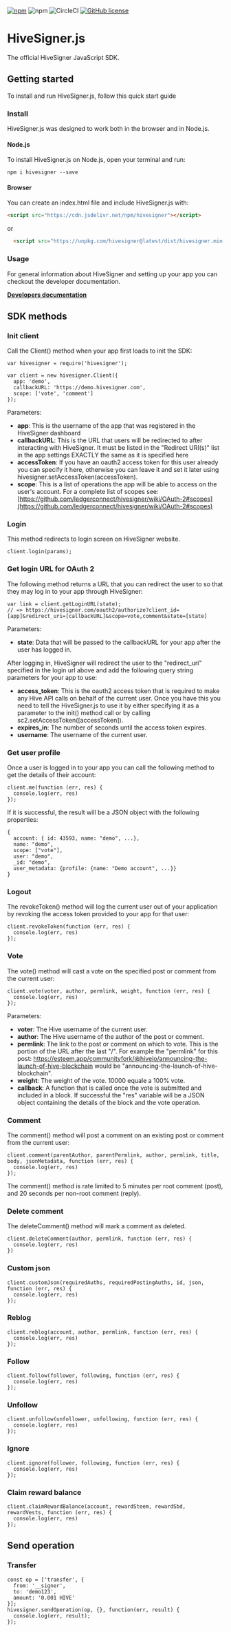 [![npm](https://img.shields.io/npm/v/hivesigner.svg)](https://www.npmjs.com/package/hivesigner)
![npm](https://img.shields.io/npm/dm/hivesigner.svg)
![CircleCI](https://img.shields.io/circleci/project/github/ledgerconnect/hivesigner.js.svg)
[![GitHub license](https://img.shields.io/badge/license-MIT-blue.svg)](https://raw.githubusercontent.com/ledgerconnect/hivesigner.js/master/LICENSE)

# HiveSigner.js

The official HiveSigner JavaScript SDK.

## Getting started

To install and run HiveSigner.js, follow this quick start guide

### Install

HiveSigner.js was designed to work both in the browser and in Node.js.

#### Node.js
To install HiveSigner.js on Node.js, open your terminal and run:
```
npm i hivesigner --save
```

#### Browser

You can create an index.html file and include HiveSigner.js with:

```html
<script src="https://cdn.jsdelivr.net/npm/hivesigner"></script>
```
or
```html
  <script src="https://unpkg.com/hivesigner@latest/dist/hivesigner.min.js"></script>
```

### Usage

For general information about HiveSigner and setting up your app you can checkout the developer documentation.

**[Developers documentation](https://hivesigner.com/developers)**

## SDK methods

### Init client
Call the Client() method when your app first loads to init the SDK:
```
var hivesigner = require('hivesigner');

var client = new hivesigner.Client({
  app: 'demo',
  callbackURL: 'https://demo.hivesigner.com',
  scope: ['vote', 'comment']
});
```
Parameters:
- __app__: This is the username of the app that was registered in the HiveSigner dashboard
- __callbackURL__: This is the URL that users will be redirected to after interacting with HiveSigner. It must be listed in the "Redirect URI(s)" list in the app settings EXACTLY the same as it is specified here
- __accessToken__: If you have an oauth2 access token for this user already you can specify it here, otherwise you can leave it and set it later using hivesigner.setAccessToken(accessToken).
- __scope__: This is a list of operations the app will be able to access on the user's account. For a complete list of scopes see: [https://github.com/ledgerconnect/hivesigner/wiki/OAuth-2#scopes](https://github.com/ledgerconnect/hivesigner/wiki/OAuth-2#scopes)

### Login

This method redirects to login screen on HiveSigner website.

```
client.login(params);
```

### Get login URL for OAuth 2
The following method returns a URL that you can redirect the user to so that they may log in to your app through HiveSigner:
```
var link = client.getLoginURL(state);
// => https://hivesigner.com/oauth2/authorize?client_id=[app]&redirect_uri=[callbackURL]&scope=vote,comment&state=[state]
```
Parameters:
- __state__: Data that will be passed to the callbackURL for your app after the user has logged in.

After logging in, HiveSigner will redirect the user to the "redirect_uri" specified in the login url above and add the following query string parameters for your app to use:
- __access_token__: This is the oauth2 access token that is required to make any Hive API calls on behalf of the current user. Once you have this you need to tell the HiveSigner.js to use it by either specifying it as a parameter to the init() method call or by calling sc2.setAccessToken([accessToken]).
- __expires_in__: The number of seconds until the access token expires.
- __username__: The username of the current user.

### Get user profile
Once a user is logged in to your app you can call the following method to get the details of their account:
```
client.me(function (err, res) {
  console.log(err, res)
});
```
If it is successful, the result will be a JSON object with the following properties:
```
{
  account: { id: 43593, name: "demo", ...},
  name: "demo",
  scope: ["vote"],
  user: "demo",
  _id: "demo",
  user_metadata: {profile: {name: "Demo account", ...}}
}
```

### Logout
The revokeToken() method will log the current user out of your application by revoking the access token provided to your app for that user: 
```
client.revokeToken(function (err, res) {
  console.log(err, res)
});
```

### Vote
The vote() method will cast a vote on the specified post or comment from the current user:
```
client.vote(voter, author, permlink, weight, function (err, res) {
  console.log(err, res)
});
```
Parameters:
- __voter__: The Hive username of the current user.
- __author__: The Hive username of the author of the post or comment.
- __permlink__: The link to the post or comment on which to vote. This is the portion of the URL after the last "/". For example the "permlink" for this post: https://esteem.app/communityfork/@hiveio/announcing-the-launch-of-hive-blockchain would be "announcing-the-launch-of-hive-blockchain".
- __weight__: The weight of the vote. 10000 equale a 100% vote.
- __callback__: A function that is called once the vote is submitted and included in a block. If successful the "res" variable will be a JSON object containing the details of the block and the vote operation.

### Comment
The comment() method will post a comment on an existing post or comment from the current user:
```
client.comment(parentAuthor, parentPermlink, author, permlink, title, body, jsonMetadata, function (err, res) {
  console.log(err, res)
});
```
The comment() method is rate limited to 5 minutes per root comment (post), and 20 seconds per non-root comment (reply).

### Delete comment
The deleteComment() method will mark a comment as deleted.
```
client.deleteComment(author, permlink, function (err, res) {
  console.log(err, res)
})
```

### Custom json
```
client.customJson(requiredAuths, requiredPostingAuths, id, json, function (err, res) {
  console.log(err, res)
});
```

### Reblog
```
client.reblog(account, author, permlink, function (err, res) {
  console.log(err, res)
});
```

### Follow
```
client.follow(follower, following, function (err, res) {
  console.log(err, res)
});
```

### Unfollow
```
client.unfollow(unfollower, unfollowing, function (err, res) {
  console.log(err, res)
});
```

### Ignore
```
client.ignore(follower, following, function (err, res) {
  console.log(err, res)
});
```

### Claim reward balance
```
client.claimRewardBalance(account, rewardSteem, rewardSbd, rewardVests, function (err, res) {
  console.log(err, res)
});
```

## Send operation

### Transfer 

```
const op = ['transfer', {
  from: '__signer',
  to: 'demo123',
  amount: '0.001 HIVE'
}];
hivesigner.sendOperation(op, {}, function(err, result) {
  console.log(err, result);
});
```
